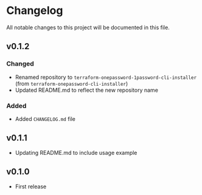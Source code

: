# Changelog
All notable changes to this project will be documented in this file.

## v0.1.2
### Changed
- Renamed repository to `terraform-onepassword-1password-cli-installer` (from `terraform-onepassword-cli-installer`)
- Updated README.md to reflect the new repository name
### Added
- Added `CHANGELOG.md` file

## v0.1.1
- Updating README.md to include usage example

## v0.1.0
- First release